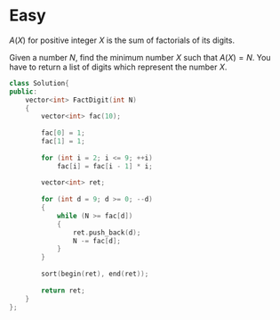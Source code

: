 # Easy

$A(X)$ for positive integer $X$ is the sum of factorials of its digits.

Given a number $N$, find the minimum number $X$ such that $A(X) = N$. You have to return a list of digits which represent the number $X$.

```cpp
class Solution{
public:
    vector<int> FactDigit(int N)
    {
        vector<int> fac(10);
        
        fac[0] = 1;
        fac[1] = 1;
        
        for (int i = 2; i <= 9; ++i)
            fac[i] = fac[i - 1] * i;
            
        vector<int> ret;
        
        for (int d = 9; d >= 0; --d)
        {
            while (N >= fac[d])
            {
                ret.push_back(d);
                N -= fac[d];
            }
        }
        
        sort(begin(ret), end(ret));
        
        return ret;
    }
};
```

